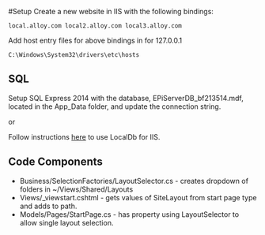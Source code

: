 #Setup
Create a new website in IIS with the following bindings:

`
local.alloy.com
local2.alloy.com
local3.alloy.com
`

Add host entry files for above bindings in for 127.0.0.1

`
C:\Windows\System32\drivers\etc\hosts
`

## SQL

Setup SQL Express 2014 with the database, EPiServerDB_bf213514.mdf, located in the App_Data folder, and update the connection string.

or

Follow instructions [here](http://blogs.msdn.com/b/sqlexpress/archive/2011/12/09/using-localdb-with-full-iis-part-1-user-profile.aspx) to use LocalDb for IIS.

## Code Components

* Business/SelectionFactories/LayoutSelector.cs - creates dropdown of folders in ~/Views/Shared/Layouts
* Views/_viewstart.cshtml - gets values of SiteLayout from start page type and adds to path.
* Models/Pages/StartPage.cs - has property using LayoutSelector to allow single layout selection.

